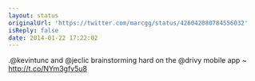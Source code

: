 ```yaml
---
layout: status
originalUrl: 'https://twitter.com/marcgg/status/426042080784556032'
isReply: false
date: 2014-01-22 17:22:02
---
```


.@kevintunc and @jeclic brainstorming hard on the @drivy mobile app ~ http://t.co/NYm3gfv5u8
